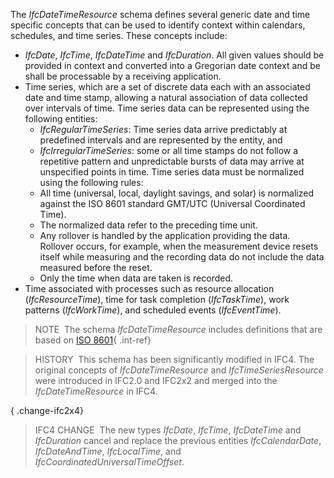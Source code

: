 ﻿The _IfcDateTimeResource_ schema defines several generic date and time specific concepts that can be used to identify context within calendars, schedules, and time series. These concepts include:

*  _IfcDate_, _IfcTime_, _IfcDateTime_ and _IfcDuration_. All given values should be provided in context and converted into a Gregorian date context and be shall be processable by a receiving application. 
* Time series, which are a set of discrete data each with an associated date and time stamp, allowing a natural association of data collected over intervals of time. Time series data can be represented using the following entities: 
    *  _IfcRegularTimeSeries_: Time series data arrive predictably at predefined intervals and are represented by the entity, and 
    *  _IfcIrregularTimeSeries_: some or all time stamps do not follow a repetitive pattern and unpredictable bursts of data may arrive at unspecified points in time.  Time series data must be normalized using the following rules: 
    * All time (universal, local, daylight savings, and solar) is normalized against the ISO 8601 standard GMT/UTC (Universal Coordinated Time). 
    * The normalized data refer to the preceding time unit. 
    * Any rollover is handled by the application providing the data. Rollover occurs, for example, when the measurement device resets itself while measuring and the recording data do not include the data measured before the reset. 
    * Only the time when data are taken is recorded. 
* Time associated with processes such as resource allocation (_IfcResourceTime_), time for task completion (_IfcTaskTime_), work patterns (_IfcWorkTime_), and scheduled events (_IfcEventTime_). 

> NOTE&nbsp; The schema _IfcDateTimeResource_ includes definitions that are based on [ISO 8601](../../bibliography.htm#iso-8601){ .int-ref}

> HISTORY&nbsp; This schema has been significantly modified in IFC4. The original concepts of _IfcDateTimeResource_ and _IfcTimeSeriesResource_ were introduced in IFC2.0 and IFC2x2 and merged into the _IfcDateTimeResource_ in IFC4.

{ .change-ifc2x4}
> IFC4 CHANGE&nbsp; The new types _IfcDate_, _IfcTime_, _IfcDateTime_ and _IfcDuration_ cancel and replace the previous entities _IfcCalendarDate_, _IfcDateAndTime_, _IfcLocalTime_, and _IfcCoordinatedUniversalTimeOffset_.